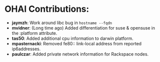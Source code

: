 <!---
This file is reset every time a new release is done. The contents of this file are for the currently unreleased version.

Example Contribution:
* **kalistec**: Improved file resource greatly.
-->
# OHAI Contributions:
* **jaymzh**: Work around libc bug in `hostname --fqdn`
* **mvidner**: (Long time ago) Added differentiation for suse & opensuse in the :platform attribute.
* **tas50**: Added additional cpu information to darwin platform.
* **mpasternacki**: Removed fe80:: link-local address from reported ip6addresses.
* **paulczar**: Added private network information for Rackspace nodes.
